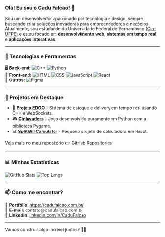 ### Olá! Eu sou o Cadu Falcão! 🦅

Sou um desenvolvedor apaixonado por tecnologia e design, sempre buscando criar soluções inovadoras para empreendedores e negócios. Atualmente, sou estudande da Universidade Federal de Pernambuco ([Cin-UFPE](https://portal.cin.ufpe.br/)) e estou focado em **desenvolvimento web**, **sistemas em tempo real** e **aplicações interativas**.

---

### 🚀 Tecnologias e Ferramentas

🖥️ **Back-end:** ![C++](https://img.shields.io/badge/C++-00599C?style=flat&logo=c%2B%2B&logoColor=white) ![Python](https://img.shields.io/badge/Python-3776AB?style=flat&logo=python&logoColor=white) <br>
🎨 **Front-end:** ![HTML](https://img.shields.io/badge/HTML5-E34F26?style=flat&logo=html5&logoColor=white) ![CSS](https://img.shields.io/badge/CSS3-1572B6?style=flat&logo=css3&logoColor=white) ![JavaScript](https://img.shields.io/badge/JavaScript-F7DF1E?style=flat&logo=javascript&logoColor=black) ![React](https://img.shields.io/badge/React-61DAFB?style=flat&logo=react&logoColor=black) <br>
📱 **Outros:** ![Figma](https://img.shields.io/badge/Figma-F24E1E?style=flat&logo=figma&logoColor=white)

---

### 📌 Projetos em Destaque

- 🏢 **[Projeto EDOO](https://jvacioly.github.io/ProjetoEDOO/)** - Sistema de estoque e delivery em tempo real usando C++ e WebSockets.
- 🎮 **[CinInvaders](https://github.com/Jshebb/Projeto-P1-2024)** - Jogo desenvolvido puramente em Python com a biblioteca Pygame.
- 📊 **[Split Bill Calculator](https://github.com/CaduFalcaoT/Split-Bill-Calculator-React)** - Pequeno projeto de calculadora em React.

Veja mais no meu repositório 👉 [GitHub Repositories](https://github.com/CaduFalcaoT?tab=repositories)

---

### 📊 Minhas Estatísticas

![GitHub Stats](https://github-readme-stats.vercel.app/api?username=CaduFalcaoT&show_icons=true&theme=dark)
![Top Langs](https://github-readme-stats.vercel.app/api/top-langs/?username=CaduFalcaoT&layout=compact&theme=dark)

---

### 📫 Como me encontrar?

💼 **Portfólio:** https://cadufalcao.com.br/ <br>
📧 **E-mail:** contato@cadufalcao.com.br <br>
🔗 **LinkedIn:** [linkedin.com/in/CaduFalcao](https://linkedin.com/in/CaduFalcao)

---

Vamos construir algo incrível juntos? 🚀✨
